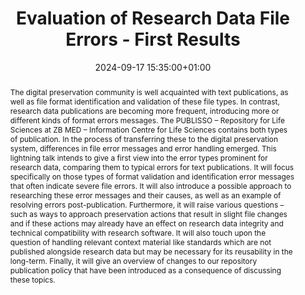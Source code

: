 ---
abstract: 'The digital preservation community is well acquainted with text publications,
  as well as file format identification and validation of these file types. In contrast,
  research data publications are becoming more frequent, introducing more or different
  kinds of format errors messages.

  The PUBLISSO – Repository for Life Sciences at ZB MED – Information Centre for Life
  Sciences contains both types of publication. In the process of transferring these
  to the digital preservation system, differences in file error messages and error
  handling emerged. This lightning talk intends to give a first view into the error
  types prominent for research data, comparing them to typical errors for text publications.
  It will focus specifically on those types of format validation and identification
  error messages that often indicate severe file errors. It will also introduce a
  possible approach to researching these error messages and their causes, as well
  as an example of resolving errors post-publication. Furthermore, it will raise various
  questions – such as ways to approach preservation actions that result in slight
  file changes and if these actions may already have an effect on research data integrity
  and technical compatibility with research software. It will also touch upon the
  question of handling relevant context material like standards which are not published
  alongside research data but may be necessary for its reusability in the long-term.
  Finally, it will give an overview of changes to our repository publication policy
  that have been introduced as a consequence of discussing these topics.'
creators:
- Katharina Markus
date: 2024-09-17 15:35:00+01:00
document_url: https://zenodo.org/records/13683418
grand_parent: iPRES
institutions: []
keywords:
- approaches to preservation
- from document to data
landing_page_url: https://zenodo.org/records/13683418
language: eng
layout: publication
license: Creative Commons Attribution 4.0 (CC-BY-4.0)
notes_url: https://docs.google.com/document/d/1RnqtK66DuBgEZBSuTMC7aU8i32AMZQUp5X-Qi1AQdNg/edit#heading=h.aar4tupij1po
parent: iPRES 2024
publication_type: lightning talk
size: null
slides_url: https://zenodo.org/records/13683418
source_name: iPRES
stream_url: https://www.archief.vlaanderen.be/archief/records/dossiers/5acb210228ce4315ae650812d056a482329eb83ed2dc42398a51505dc153be81/documents/e14395c2e38544b884534e3ad374a2f5eb92a4bb791941e1ba0222a6c969343c
title: Evaluation of Research Data File Errors - First Results
year: 2024
---